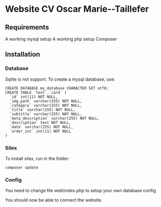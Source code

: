 # Website CV Oscar Marie--Taillefer

## Requirements

A working mysql setup
A working php setup
Composer 

## Installation

### Database

Sqilte is not support. To create a mysql database, use:

```
CREATE DATABASE my_database CHARACTER SET utf8;
CREATE TABLE `test`.`card` (
  `id` int(11) NOT NULL,
  `img_path` varchar(255) NOT NULL,
  `category` varchar(255) NOT NULL,
  `title` varchar(255) NOT NULL,
  `subtitle` varchar(255) NOT NULL,
  `meta_description` varchar(255) NOT NULL,
  `description` text NOT NULL,
  `date` varchar(255) NOT NULL,
  `order_int` int(11) NOT NULL
)
```

### Silex

To install silex, run in the folder:
```
composer update
```
### Config

You need to change file web\index.php to setup your own database config

You should now be able to connect the website.
